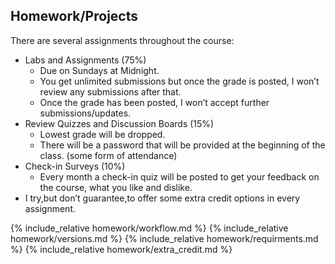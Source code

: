 ## Homework/Projects

There are several assignments throughout the course:
* Labs and Assignments (75%)
    * Due on Sundays at Midnight.
    * You get unlimited submissions but once the grade is posted, I won’t review any submissions after that.
    * Once the grade has been posted, I won’t accept further submissions/updates.
* Review Quizzes and Discussion Boards (15%)
    * Lowest grade will be dropped.
    * There will be a password that will be provided at the beginning of the class. (some form of attendance)
* Check-in Surveys (10%)
    * Every month a check-in quiz will be posted to get your feedback on the course, what you like and dislike.
* I try,but don’t guarantee,to offer some extra credit options in every assignment.


{% include_relative homework/workflow.md %}
{% include_relative homework/versions.md %}
{% include_relative homework/requirments.md %}
{% include_relative homework/extra_credit.md %}
<!-- {% include_relative syllabus/homework/pairing_tips.md %} -->